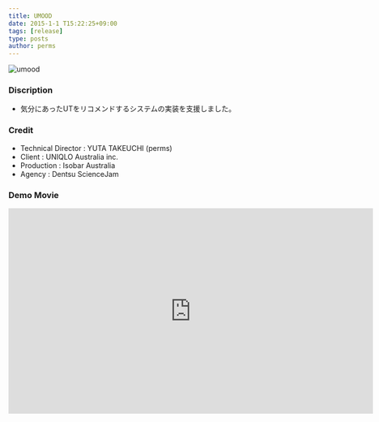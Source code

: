 ```yaml
---
title: UMOOD
date: 2015-1-1 T15:22:25+09:00
tags: [release]
type: posts
author: perms
---
```


![umood](/img/works/umood.png "v")

### Discription
- 気分にあったUTをリコメンドするシステムの実装を支援しました。

<!-- ### Award
- WIRED CREATIVE HACK AWARD BEST PRESENTATION (2014) -->

### Credit
- Technical Director : YUTA TAKEUCHI (perms)
- Client : UNIQLO Australia inc.
- Production : Isobar Australia
- Agency : Dentsu ScienceJam

### Demo Movie
<iframe src="https://player.vimeo.com/video/192379400" width="720" height="405" frameborder="0" webkitallowfullscreen mozallowfullscreen allowfullscreen></iframe>
